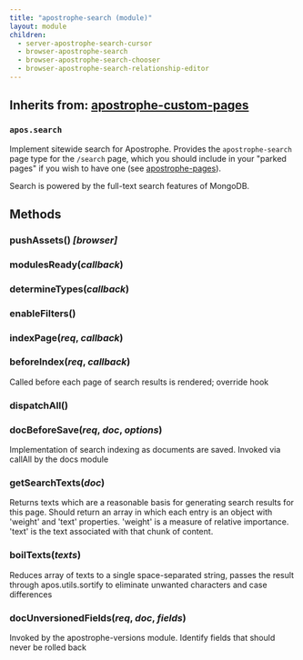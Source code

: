```yaml
---
title: "apostrophe-search (module)"
layout: module
children:
  - server-apostrophe-search-cursor
  - browser-apostrophe-search
  - browser-apostrophe-search-chooser
  - browser-apostrophe-search-relationship-editor
---
```

## Inherits from: [apostrophe-custom-pages](../apostrophe-custom-pages/index.html)
### `apos.search`
Implement sitewide search for Apostrophe. Provides the
`apostrophe-search` page type for the `/search` page, which
you should include in your "parked pages" if you wish
to have one (see [apostrophe-pages](../apostrophe-pages/index.html)).

Search is powered by the full-text search features of MongoDB.


## Methods
### pushAssets() *[browser]*

### modulesReady(*callback*)

### determineTypes(*callback*)

### enableFilters()

### indexPage(*req*, *callback*)

### beforeIndex(*req*, *callback*)
Called before each page of search results is rendered; override hook
### dispatchAll()

### docBeforeSave(*req*, *doc*, *options*)
Implementation of search indexing as documents are saved. Invoked
via callAll by the docs module
### getSearchTexts(*doc*)
Returns texts which are a reasonable basis for
generating search results for this page. Should return
an array in which each entry is an object with
'weight' and 'text' properties. 'weight' is a measure
of relative importance. 'text' is the text associated
with that chunk of content.
### boilTexts(*texts*)
Reduces array of texts to a single space-separated string, passes the result
through apos.utils.sortify to eliminate unwanted characters and case differences
### docUnversionedFields(*req*, *doc*, *fields*)
Invoked by the apostrophe-versions module.
Identify fields that should never be rolled back
